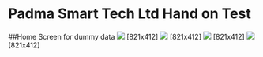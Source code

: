 # Padma Smart Tech Ltd Hand on Test

##Home Screen for dummy data
![](screenshots/dummy_home.png) [821x412]
![](screenshots/dummy_home2.png) [821x412]
![](screenshots/details_screen.png) [821x412]
![](screenshots/details_screen1.png) [821x412]

